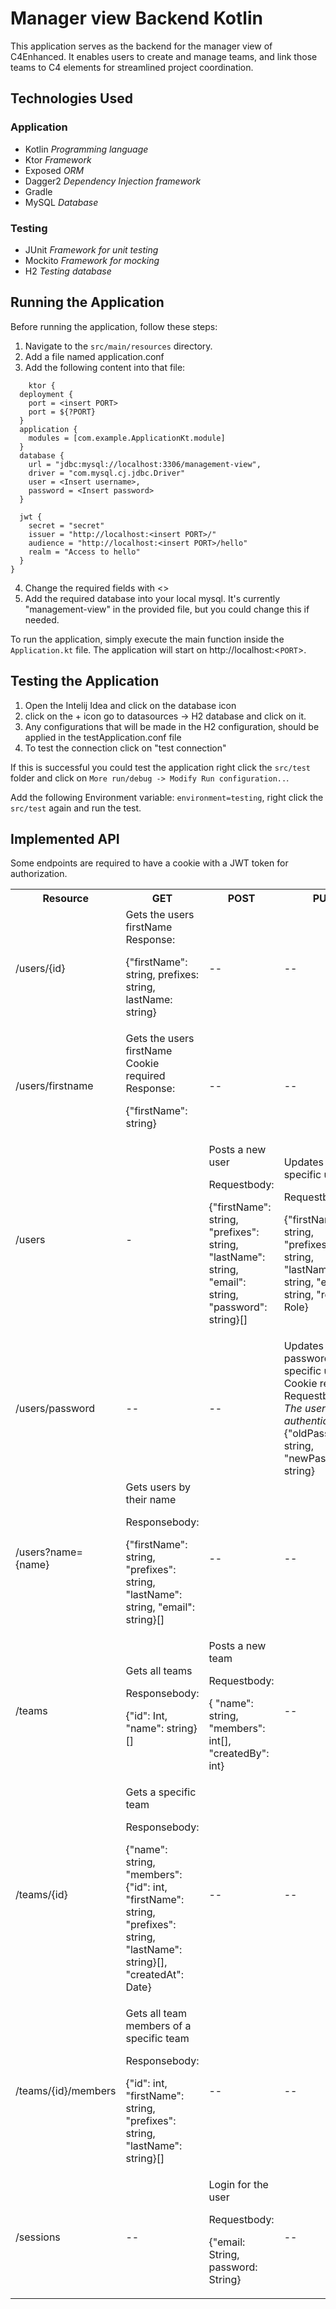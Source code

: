 # Manager view Backend Kotlin

This application serves as the backend for the manager view of C4Enhanced. It enables users to create and manage teams, and link those teams to C4 elements for streamlined project coordination.

## Technologies Used

### Application
* Kotlin *Programming language*
* Ktor *Framework*
* Exposed *ORM*
* Dagger2 *Dependency Injection framework*
* Gradle
* MySQL *Database*

### Testing
* JUnit *Framework for unit testing*
* Mockito *Framework for mocking*
* H2 *Testing database*

## Running the Application
Before running the application, follow these steps:
1. Navigate to the `src/main/resources` directory. 
2. Add a file named application.conf
3. Add the following content into that file:
```
    ktor {
  deployment {
    port = <insert PORT>
    port = ${?PORT}
  }
  application {
    modules = [com.example.ApplicationKt.module]
  }
  database {
    url = "jdbc:mysql://localhost:3306/management-view",
    driver = "com.mysql.cj.jdbc.Driver"
    user = <Insert username>,
    password = <Insert password>
  }

  jwt {
    secret = "secret"
    issuer = "http://localhost:<insert PORT>/"
    audience = "http://localhost:<insert PORT>/hello"
    realm = "Access to hello"
  }
}
```
4. Change the required fields with <>
5. Add the required database into your local mysql. It's currently "management-view" in the
provided file, but you could change this if needed.

To run the application, simply execute the main function inside the `Application.kt` file. The application will start on 
http://localhost:<`PORT`>.

## Testing the Application

1. Open the Intelij Idea and click on the database icon
2. click on the + icon go to datasources -> H2 database and click on it.
3. Any configurations that will be made in the H2 configuration, should be applied in the testApplication.conf file
4. To test the connection click on "test connection"


If this is successful you could test the application right click the `src/test` folder and click on `More run/debug -> Modify Run configuration..`. 

Add
the following Environment variable: `environment=testing`, right click the `src/test` again and run the test.

## Implemented API
Some endpoints are required to have a cookie with a JWT token for authorization. 
<table>
    <tr>
        <th>Resource</th>
        <th>GET</th>
        <th>POST</th>
        <th>PUT</th>
        <th>DELETE</th>
    </tr>
    <tr>
        <td>/users/{id}</td>
        <td>Gets the users firstName
Response:

{"firstName": string, prefixes: string, lastName: string}
        </td>
        <td>--</td>
        <td>--</td>
        <td>--</td>
    </tr>
        <tr>
        <td>/users/firstname</td>
        <td>Gets the users firstName
Cookie required
Response:

{"firstName": string}
        </td>
        <td>--</td>
        <td>--</td>
        <td>--</td>
    </tr>
    <tr>
        <td>/users</td>
        <td>-
        </td>
                <td>Posts a new user

Requestbody:

{"firstName": string, "prefixes": string, "lastName": string, "email": string, "password": string}[]
        </td>
        <td>Updates a specific user

Requestbody:

{"firstName": string, "prefixes": string, "lastName": string, "email": string, "role: Role}
        </td>
        <td>--</td>
    <tr>
    <tr>
        <td>/users/password</td>
        <td>--</td>
        <td>--</td>
        <td>Updates the password of a specific user
Cookie required
Requestbody:
*The user is authenticated*
{"oldPassword": string, "newPassword": string}
        </td>
        <td>--</td>
    </tr>
    <tr>
        <td>/users?name={name}</td>
        <td>Gets users by their name

Responsebody:

{"firstName": string, "prefixes": string, "lastName": string, "email": string}[]
        </td>
        <td>--</td>
        <td>--</td>
        <td>--</td>
    <tr>
        <td>/teams</td>
        <td>
Gets all teams

Responsebody:

{"id": Int, "name": string}[]
        </td>
        <td>
Posts a new team

Requestbody:

{ "name": string, "members": int[], "createdBy": int}
        </td>
        <td>--</td>
        <td>--</td>
    </tr>
    <tr>
        <td>/teams/{id}</td>
        <td>
Gets a specific team

Responsebody:

{"name": string, "members": {"id": int, "firstName": string, "prefixes": string, "lastName": string}[], "createdAt":
Date}
        </td>
        <td>--</td>
        <td>
        --
        </td>
        <td>--</td>
    </tr>
    <tr>
        <td>/teams/{id}/members</td>
        <td>
Gets all team members of a specific team

Responsebody:

{"id": int, "firstName": string, "prefixes": string, "lastName": string}[]
        </td>
        <td>--</td>
        <td>--</td>
        <td>--</td>
    </tr>
        <tr>
        <td>/sessions</td>
        <td>--</td>
        <td>Login for the user

Requestbody:

{"email: String, password: String}</td>
        <td>--</td>
        <td>--</td>
    </tr>
</table>